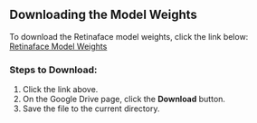 ## Downloading the Model Weights

To download the Retinaface model weights, click the link below:  
[Retinaface Model Weights](https://drive.google.com/file/d/1PNqTx7EZ0M6MyFsCNwvqzlnBtHMQ0VLq/view?usp=sharing)

### Steps to Download:
1. Click the link above.
2. On the Google Drive page, click the **Download** button.
3. Save the file to the current directory.


